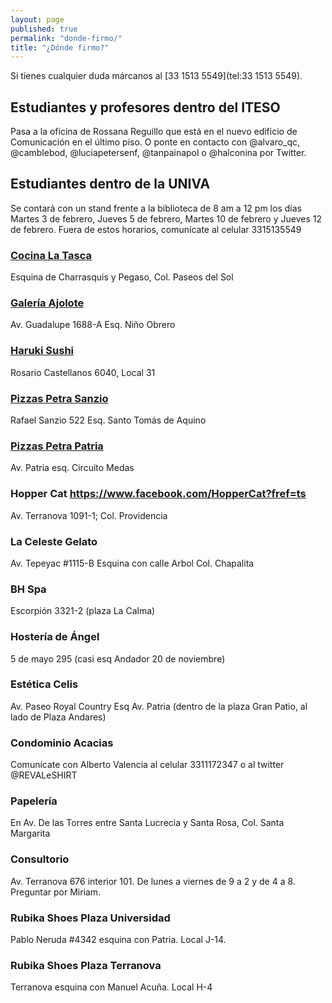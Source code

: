 ```yaml
---
layout: page
published: true
permalink: "donde-firmo/"
title: "¿Dónde firmo?"
---
```


Si tienes cualquier duda márcanos al [33 1513 5549](tel:33 1513 5549).

## Estudiantes y profesores dentro del ITESO
Pasa a la oficina de Rossana Reguillo que está en el nuevo edificio de Comunicación en el último piso. O ponte en contacto con @alvaro_qc, @camblebod, @luciapetersenf, @tanpainapol o @halconina por Twitter.

## Estudiantes dentro de la UNIVA
Se contará con un stand frente a la biblioteca de 8 am a 12 pm los días Martes 3 de febrero, Jueves 5 de febrero, Martes 10 de febrero y Jueves 12 de febrero. Fuera de estos horarios, comunícate al celular 3315135549

### [Cocina La Tasca](https://www.facebook.com/pages/Cocina-La-Tasca-Pizzeria-y-lasagnas/120491968011462)
Esquina de Charrasquis y Pegaso, Col. Paseos del Sol

### [Galería Ajolote](https://www.facebook.com/pages/Galer%C3%ADa-Ajolote-Arte-Contempor%C3%A1neo/27090952968?sk=info&tab=overview)
Av. Guadalupe 1688-A Esq. Niño Obrero

### [Haruki Sushi](https://www.facebook.com/harukisushijapanesse)
Rosario Castellanos 6040, Local 31

### [Pizzas Petra Sanzio](https://es.foursquare.com/v/petra-pizza-a-la-le%C3%B1a/4e616dd0ae60e9edf551561e)
Rafael Sanzio 522 Esq. Santo Tomás de Aquino

### [Pizzas Petra Patria](https://es.foursquare.com/v/petra-pizza-a-la-le%C3%B1a/4ecdbdfee3007feb7a795240)
Av. Patria esq. Circuito Medas

### Hopper Cat https://www.facebook.com/HopperCat?fref=ts
Av. Terranova 1091-1; Col. Providencia

### La Celeste Gelato
Av. Tepeyac #1115-B Esquina con calle Arbol Col. Chapalita

### BH Spa
Escorpión 3321-2 (plaza La Calma)

### Hostería de Ángel
5 de mayo 295 (casi esq Andador 20 de noviembre)

### Estética Celis
Av. Paseo Royal Country Esq Av. Patria (dentro de la plaza Gran Patio, al lado de Plaza Andares)

### Condominio Acacias
Comunícate con Alberto Valencia al celular 3311172347 o al twitter @REVALeSHIRT

### Papelería
En Av. De las Torres entre Santa Lucrecia y Santa Rosa, Col. Santa Margarita

### Consultorio
Av. Terranova 676 interior 101. De lunes a viernes de 9 a 2 y de 4 a 8. Preguntar por Miriam.

### Rubika Shoes Plaza Universidad
Pablo Neruda #4342 esquina con Patria. Local J-14.

### Rubika Shoes Plaza Terranova
Terranova esquina con Manuel Acuña. Local H-4